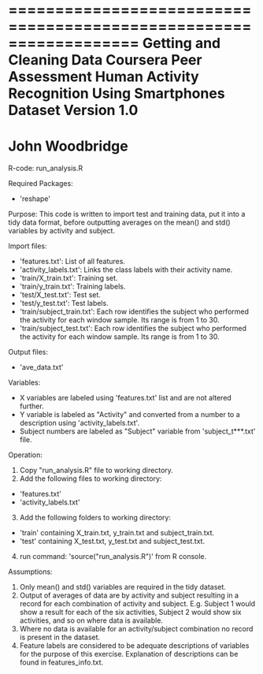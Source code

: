 ==================================================================
Getting and Cleaning Data Coursera Peer Assessment
Human Activity Recognition Using Smartphones Dataset
Version 1.0
==================================================================
John Woodbridge
==================================================================

R-code:
run_analysis.R

Required Packages:
- 'reshape'

Purpose:
This code is written to import test and training data, put it into a tidy data
format, before outputting averages on the mean() and std() variables by
activity and subject.

Import files:
- 'features.txt': List of all features.
- 'activity_labels.txt': Links the class labels with their activity name.
- 'train/X_train.txt': Training set.
- 'train/y_train.txt': Training labels.
- 'test/X_test.txt': Test set.
- 'test/y_test.txt': Test labels.
- 'train/subject_train.txt': Each row identifies the subject who performed 
	the activity for each window sample. Its range is from 1 to 30. 
- 'train/subject_test.txt': Each row identifies the subject who performed 
	the activity for each window sample. Its range is from 1 to 30. 

Output files:
- 'ave_data.txt'

Variables:
- X variables are labeled using 'features.txt' list and are not altered further.
- Y variable is labeled as "Activity" and converted from a number to a 
  description using 'activity_labels.txt'.
- Subject numbers are labeled as "Subject" variable from 'subject_t***.txt' file.

Operation:
1. Copy "run_analysis.R" file to working directory.
2. Add the following files to working directory:
- 'features.txt'
- 'activity_labels.txt'
3. Add the following folders to working directory:
- 'train' containing X_train.txt, y_train.txt and subject_train.txt.
- 'test' containing X_test.txt, y_test.txt and subject_test.txt.
4. run command: 'source("run_analysis.R")' from R console.

Assumptions:
1. Only mean() and std() variables are required in the tidy dataset.
2. Output of averages of data are by activity and subject resulting in
   a record for each combination of activity and subject. E.g. Subject 1
   would show a result for each of the six activities, Subject 2 would
   show six activities, and so on where data is available.
3. Where no data is available for an activity/subject combination no record
   is present in the dataset.
4. Feature labels are considered to be adequate descriptions of variables
   for the purpose of this exercise. Explanation of descriptions can be found
   in features_info.txt.
   
